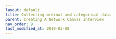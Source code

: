 ```yaml
---
layout: default
title: Collecting ordinal and categorical data
parent: Creating A Network Canvas Interview
nav_order: 9
last_modified_at: 2019-03-08
---
```

